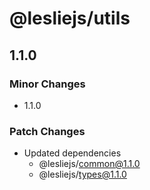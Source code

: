# @lesliejs/utils

## 1.1.0

### Minor Changes

- 1.1.0

### Patch Changes

- Updated dependencies
  - @lesliejs/common@1.1.0
  - @lesliejs/types@1.1.0
